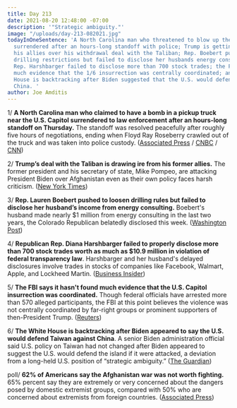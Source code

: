 ```yaml
---
title: Day 213
date: 2021-08-20 12:48:00 -07:00
description: '"Strategic ambiguity."'
image: "/uploads/day-213-082021.jpg"
todayInOneSentence: 'A North Carolina man who threatened to blow up the U.S. Capitol
  surrendered after an hours-long standoff with police; Trump is getting flak from
  his allies over his withdrawal deal with the Taliban; Rep. Boebert pushed to loosen
  drilling restrictions but failed to disclose her husbands energy consulting income;
  Rep. Harshbarger failed to disclose more than 700 stock trades; the FBI can''t find
  much evidence that the 1/6 insurrection was centrally coordinated; and the White
  House is backtracking after Biden suggested that the U.S. would defend Taiwan against
  China. '
author: Joe Amditis
---
```


1/ **A North Carolina man who claimed to have a bomb in a pickup truck near the U.S. Capitol surrendered to law enforcement after an hours-long standoff on Thursday.** The standoff was resolved peacefully after roughly five hours of negotiations, ending when Floyd Ray Roseberry crawled out of the truck and was taken into police custody. ([Associated Press](https://apnews.com/article/courts-library-of-congress-171ea9c45873a98f0edb3b9a22997daf) / [CNBC](https://www.cnbc.com/2021/08/19/us-capitol-police-respond-to-report-of-suspicious-vehicle-near-library-of-congress.html) / [CNN](https://www.cnn.com/2021/08/19/politics/us-capitol-suspected-explosives/index.html))

2/ **Trump’s deal with the Taliban is drawing ire from his former allies.** The former president and his secretary of state, Mike Pompeo, are attacking President Biden over Afghanistan even as their own policy faces harsh criticism. ([New York Times](https://www.nytimes.com/2021/08/19/us/politics/trump-biden-afghan-taliban.html))

3/ **Rep. Lauren Boebert pushed to loosen drilling rules but failed to disclose her husband’s income from energy consulting.** Boebert's husband made nearly $1 million from energy consulting in the last two years, the Colorado Republican belatedly disclosed this week. ([Washington Post](https://www.washingtonpost.com/politics/2021/08/19/boebert-energy-financial-disclosure/))

4/ **Republican Rep. Diana Harshbarger failed to properly disclose more than 700 stock trades worth as much as $10.9 million in violation of federal transparency law**. Harshbarger and her husband's delayed disclosures involve trades in stocks of companies like Facebook, Walmart, Apple, and Lockheed Martin. ([Business Insider](https://www.businessinsider.com/diana-harshbarger-congress-stocks-violation-stock-act-trades-tennessee-2021-8))

5/ **The FBI says it hasn't found much evidence that the U.S. Capitol insurrection was coordinated.** Though federal officials have arrested more than 570 alleged participants, the FBI at this point believes the violence was not centrally coordinated by far-right groups or prominent supporters of then-President Trump. ([Reuters](https://www.reuters.com/world/us/exclusive-fbi-finds-scant-evidence-us-capitol-attack-was-coordinated-sources-2021-08-20/))

6/ **The White House is backtracking after Biden appeared to say the U.S. would defend Taiwan against China**. A senior Biden administration official said U.S. policy on Taiwan had not changed after Biden appeared to suggest the U.S. would defend the island if it were attacked, a deviation from a long-held U.S. position of “strategic ambiguity.” ([The Guardian](https://www.theguardian.com/world/2021/aug/20/biden-taiwan-china-us-defence))

poll/ **62% of Americans say the Afghanistan war was not worth fighting.** 65% percent say they are extremely or very concerned about the dangers posed by domestic extremist groups, compared with 50% who are concerned about extremists from foreign countries. ([Associated Press](https://apnews.com/article/joe-biden-asia-pacific-afghanistan-only-on-ap-503a50cd8074ced7bc36d9c12e9fd2e4))